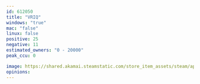 ```yaml
---
id: 612050
title: "VRIQ"
windows: "true"
mac: "false"
linux: false
positive: 25
negative: 11
estimated_owners: "0 - 20000"
peak_ccu: 0

image: https://shared.akamai.steamstatic.com/store_item_assets/steam/apps/612050/header.jpg?t=1493834710
opinions:
---
```

